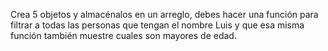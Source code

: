 Crea 5 objetos y almacénalos en un arreglo, debes hacer una función para filtrar a todas las personas que tengan el nombre Luis y que esa misma función también muestre cuales son mayores de edad.